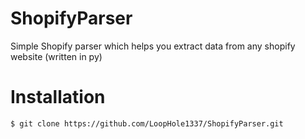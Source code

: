 # ShopifyParser
Simple Shopify parser which helps you extract data from any shopify website (written in py)

# Installation 
```
$ git clone https://github.com/LoopHole1337/ShopifyParser.git




```
